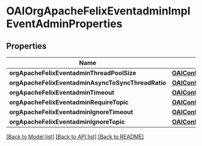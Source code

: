 # OAIOrgApacheFelixEventadminImplEventAdminProperties

## Properties
Name | Type | Description | Notes
------------ | ------------- | ------------- | -------------
**orgApacheFelixEventadminThreadPoolSize** | [**OAIConfigNodePropertyInteger***](OAIConfigNodePropertyInteger.md) |  | [optional] 
**orgApacheFelixEventadminAsyncToSyncThreadRatio** | [**OAIConfigNodePropertyFloat***](OAIConfigNodePropertyFloat.md) |  | [optional] 
**orgApacheFelixEventadminTimeout** | [**OAIConfigNodePropertyInteger***](OAIConfigNodePropertyInteger.md) |  | [optional] 
**orgApacheFelixEventadminRequireTopic** | [**OAIConfigNodePropertyBoolean***](OAIConfigNodePropertyBoolean.md) |  | [optional] 
**orgApacheFelixEventadminIgnoreTimeout** | [**OAIConfigNodePropertyArray***](OAIConfigNodePropertyArray.md) |  | [optional] 
**orgApacheFelixEventadminIgnoreTopic** | [**OAIConfigNodePropertyArray***](OAIConfigNodePropertyArray.md) |  | [optional] 

[[Back to Model list]](../README.md#documentation-for-models) [[Back to API list]](../README.md#documentation-for-api-endpoints) [[Back to README]](../README.md)


